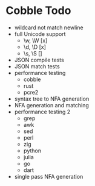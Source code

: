 # Cobble Todo
* wildcard not match newline
* full Unicode support
  * \w, \W [x]
  * \d, \D [x]
  * \s, \S []
* JSON compile tests
* JSON match tests
* performance testing
  * cobble
  * rust
  * pcre2
* syntax tree to NFA generation
* NFA generation and matching
* performance testing 2
  * grep
  * awk
  * sed
  * perl
  * zig
  * python
  * julia
  * go
  * dart
* single pass NFA generation